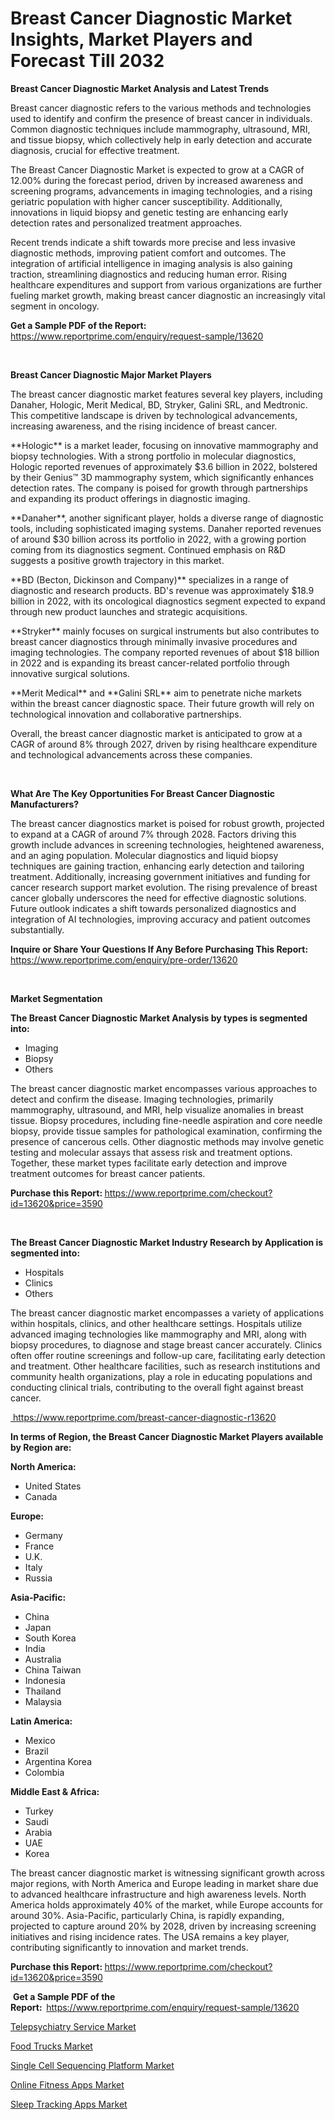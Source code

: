 <p><h1>Breast Cancer Diagnostic Market Insights, Market Players and Forecast Till 2032</h1></p><p><strong>Breast Cancer Diagnostic Market Analysis and Latest Trends</strong></p>
<p><p>Breast cancer diagnostic refers to the various methods and technologies used to identify and confirm the presence of breast cancer in individuals. Common diagnostic techniques include mammography, ultrasound, MRI, and tissue biopsy, which collectively help in early detection and accurate diagnosis, crucial for effective treatment.</p><p>The Breast Cancer Diagnostic Market is expected to grow at a CAGR of 12.00% during the forecast period, driven by increased awareness and screening programs, advancements in imaging technologies, and a rising geriatric population with higher cancer susceptibility. Additionally, innovations in liquid biopsy and genetic testing are enhancing early detection rates and personalized treatment approaches. </p><p>Recent trends indicate a shift towards more precise and less invasive diagnostic methods, improving patient comfort and outcomes. The integration of artificial intelligence in imaging analysis is also gaining traction, streamlining diagnostics and reducing human error. Rising healthcare expenditures and support from various organizations are further fueling market growth, making breast cancer diagnostic an increasingly vital segment in oncology.</p></p>
<p><strong>Get a Sample PDF of the Report:&nbsp;</strong> <a href="https://www.reportprime.com/enquiry/request-sample/13620?utm_campaign=1873&utm_medium=2&utm_source=Github&utm_content=ia&utm_term=20032025&utm_id=breast-cancer-diagnostic">https://www.reportprime.com/enquiry/request-sample/13620</a></p>
<p>&nbsp;</p>
<p><strong>Breast Cancer Diagnostic Major Market Players</strong></p>
<p><p>The breast cancer diagnostic market features several key players, including Danaher, Hologic, Merit Medical, BD, Stryker, Galini SRL, and Medtronic. This competitive landscape is driven by technological advancements, increasing awareness, and the rising incidence of breast cancer.</p><p>**Hologic** is a market leader, focusing on innovative mammography and biopsy technologies. With a strong portfolio in molecular diagnostics, Hologic reported revenues of approximately $3.6 billion in 2022, bolstered by their Genius™ 3D mammography system, which significantly enhances detection rates. The company is poised for growth through partnerships and expanding its product offerings in diagnostic imaging.</p><p>**Danaher**, another significant player, holds a diverse range of diagnostic tools, including sophisticated imaging systems. Danaher reported revenues of around $30 billion across its portfolio in 2022, with a growing portion coming from its diagnostics segment. Continued emphasis on R&D suggests a positive growth trajectory in this market.</p><p>**BD (Becton, Dickinson and Company)** specializes in a range of diagnostic and research products. BD's revenue was approximately $18.9 billion in 2022, with its oncological diagnostics segment expected to expand through new product launches and strategic acquisitions.</p><p>**Stryker** mainly focuses on surgical instruments but also contributes to breast cancer diagnostics through minimally invasive procedures and imaging technologies. The company reported revenues of about $18 billion in 2022 and is expanding its breast cancer-related portfolio through innovative surgical solutions.</p><p>**Merit Medical** and **Galini SRL** aim to penetrate niche markets within the breast cancer diagnostic space. Their future growth will rely on technological innovation and collaborative partnerships.</p><p>Overall, the breast cancer diagnostic market is anticipated to grow at a CAGR of around 8% through 2027, driven by rising healthcare expenditure and technological advancements across these companies.</p></p>
<p>&nbsp;</p>
<p><strong>What Are The Key Opportunities For Breast Cancer Diagnostic Manufacturers?</strong></p>
<p><p>The breast cancer diagnostics market is poised for robust growth, projected to expand at a CAGR of around 7% through 2028. Factors driving this growth include advances in screening technologies, heightened awareness, and an aging population. Molecular diagnostics and liquid biopsy techniques are gaining traction, enhancing early detection and tailoring treatment. Additionally, increasing government initiatives and funding for cancer research support market evolution. The rising prevalence of breast cancer globally underscores the need for effective diagnostic solutions. Future outlook indicates a shift towards personalized diagnostics and integration of AI technologies, improving accuracy and patient outcomes substantially.</p></p>
<p><strong>Inquire or Share Your Questions If Any Before Purchasing This Report:</strong> <a href="https://www.reportprime.com/enquiry/pre-order/13620?utm_campaign=1873&utm_medium=2&utm_source=Github&utm_content=ia&utm_term=20032025&utm_id=breast-cancer-diagnostic">https://www.reportprime.com/enquiry/pre-order/13620</a></p>
<p>&nbsp;</p>
<p><strong>Market Segmentation</strong></p>
<p><strong>The Breast Cancer Diagnostic Market Analysis by types is segmented into:</strong></p>
<p><ul><li>Imaging</li><li>Biopsy</li><li>Others</li></ul></p>
<p><p>The breast cancer diagnostic market encompasses various approaches to detect and confirm the disease. Imaging technologies, primarily mammography, ultrasound, and MRI, help visualize anomalies in breast tissue. Biopsy procedures, including fine-needle aspiration and core needle biopsy, provide tissue samples for pathological examination, confirming the presence of cancerous cells. Other diagnostic methods may involve genetic testing and molecular assays that assess risk and treatment options. Together, these market types facilitate early detection and improve treatment outcomes for breast cancer patients.</p></p>
<p><strong>Purchase this Report:&nbsp;</strong><a href="https://www.reportprime.com/checkout?id=13620&price=3590&utm_campaign=1873&utm_medium=2&utm_source=Github&utm_content=ia&utm_term=20032025&utm_id=breast-cancer-diagnostic">https://www.reportprime.com/checkout?id=13620&price=3590</a></p>
<p>&nbsp;</p>
<p><strong>The Breast Cancer Diagnostic Market Industry Research by Application is segmented into:</strong></p>
<p><ul><li>Hospitals</li><li>Clinics</li><li>Others</li></ul></p>
<p><p>The breast cancer diagnostic market encompasses a variety of applications within hospitals, clinics, and other healthcare settings. Hospitals utilize advanced imaging technologies like mammography and MRI, along with biopsy procedures, to diagnose and stage breast cancer accurately. Clinics often offer routine screenings and follow-up care, facilitating early detection and treatment. Other healthcare facilities, such as research institutions and community health organizations, play a role in educating populations and conducting clinical trials, contributing to the overall fight against breast cancer.</p></p>
<p><a href="https://www.reportprime.com/breast-cancer-diagnostic-r13620?utm_campaign=1873&utm_medium=2&utm_source=Github&utm_content=ia&utm_term=20032025&utm_id=breast-cancer-diagnostic">&nbsp;https://www.reportprime.com/breast-cancer-diagnostic-r13620</a></p>
<p><strong>In terms of Region, the Breast Cancer Diagnostic Market Players available by Region are:</strong></p>
<p>
    <p> <strong> North America: </strong>
        <ul>
            <li>United States</li>
            <li>Canada</li>
        </ul>
        </p> 
    <p> <strong> Europe: </strong>
        <ul>
            <li>Germany</li>
            <li>France</li>
            <li>U.K.</li>
            <li>Italy</li>
            <li>Russia</li>
        </ul>
        </p> 
    <p> <strong> Asia-Pacific: </strong>
        <ul>
            <li>China</li>
            <li>Japan</li>
            <li>South Korea</li>
            <li>India</li>
            <li>Australia</li>
            <li>China Taiwan</li>
            <li>Indonesia</li>
            <li>Thailand</li>
            <li>Malaysia</li>
        </ul>
        </p> 
    <p> <strong> Latin America: </strong>
        <ul>
            <li>Mexico</li>
            <li>Brazil</li>
            <li>Argentina Korea</li>
            <li>Colombia</li>
        </ul>
        </p> 
    <p> <strong> Middle East & Africa: </strong>
        <ul>
            <li>Turkey</li>
            <li>Saudi</li>
            <li>Arabia</li>
            <li>UAE</li>
            <li>Korea</li>
        </ul>
    </p>
    </p>
<p><p>The breast cancer diagnostic market is witnessing significant growth across major regions, with North America and Europe leading in market share due to advanced healthcare infrastructure and high awareness levels. North America holds approximately 40% of the market, while Europe accounts for around 30%. Asia-Pacific, particularly China, is rapidly expanding, projected to capture around 20% by 2028, driven by increasing screening initiatives and rising incidence rates. The USA remains a key player, contributing significantly to innovation and market trends.</p></p>
<p><strong>Purchase this Report: </strong><a href="https://www.reportprime.com/checkout?id=13620&price=3590&utm_campaign=1873&utm_medium=2&utm_source=Github&utm_content=ia&utm_term=20032025&utm_id=breast-cancer-diagnostic">https://www.reportprime.com/checkout?id=13620&price=3590</a></p>
<p>&nbsp;<strong>Get a Sample PDF of the Report:&nbsp;&nbsp;</strong><a href="https://www.reportprime.com/enquiry/request-sample/13620?utm_campaign=1873&utm_medium=2&utm_source=Github&utm_content=ia&utm_term=20032025&utm_id=breast-cancer-diagnostic">https://www.reportprime.com/enquiry/request-sample/13620</a></p>
<p><strong></strong></p>
<p><p><a href="https://github.com/achilekirwan/Market-Research-Report-List-1/blob/main/telepsychiatry-service-market.md?utm_campaign=1873&utm_medium=2&utm_source=Github&utm_content=ia&utm_term=20032025&utm_id=breast-cancer-diagnostic">Telepsychiatry Service Market</a></p><p><a href="https://github.com/safurdorthu8/Market-Research-Report-List-1/blob/main/food-trucks-market.md?utm_campaign=1873&utm_medium=2&utm_source=Github&utm_content=ia&utm_term=20032025&utm_id=breast-cancer-diagnostic">Food Trucks Market</a></p><p><a href="https://github.com/yosenadhler/Market-Research-Report-List-1/blob/main/single-cell-sequencing-platform-market.md?utm_campaign=1873&utm_medium=2&utm_source=Github&utm_content=ia&utm_term=20032025&utm_id=breast-cancer-diagnostic">Single Cell Sequencing Platform Market</a></p><p><a href="https://github.com/bettysbozer/Market-Research-Report-List-1/blob/main/online-fitness-apps-market.md?utm_campaign=1873&utm_medium=2&utm_source=Github&utm_content=ia&utm_term=20032025&utm_id=breast-cancer-diagnostic">Online Fitness Apps Market</a></p><p><a href="https://github.com/artussavasrv/Market-Research-Report-List-1/blob/main/sleep-tracking-apps-market.md?utm_campaign=1873&utm_medium=2&utm_source=Github&utm_content=ia&utm_term=20032025&utm_id=breast-cancer-diagnostic">Sleep Tracking Apps Market</a></p></p>
